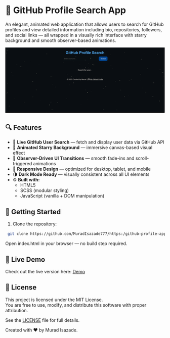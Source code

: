 # 🌌 GitHub Profile Search App

An elegant, animated web application that allows users to search for GitHub profiles and view detailed information including bio, repositories, followers, and social links — all wrapped in a visually rich interface with starry background and smooth observer-based animations.

![User Profile Display](./screenshort.png)

## 🔍 Features

- 🔎 **Live GitHub User Search** — fetch and display user data via GitHub API
- 🌠 **Animated Starry Background** — immersive canvas-based visual effect
- 🎯 **Observer-Driven UI Transitions** — smooth fade-ins and scroll-triggered animations
- 🎨 **Responsive Design** — optimized for desktop, tablet, and mobile
- 🌗 **Dark Mode Ready** — visually consistent across all UI elements
- ⚙️ **Built with:**  
  - HTML5  
  - SCSS (modular styling)  
  - JavaScript (vanilla + DOM manipulation)
 
## 🚀 Getting Started

1. Clone the repository:
 ```bash
  git clone https://github.com/MuradIsazade777/https:/github-profile-app-iota.vercel.app/
```

Open index.html in your browser — no build step required.

## 🔗 Live Demo

Check out the live version here: [Demo](https://github-profile-app-iota.vercel.app/)


## 📄 License

This project is licensed under the MIT License.  
You are free to use, modify, and distribute this software with proper attribution.

See the [LICENSE](LICENSE) file for full details. 

Created with ❤️ by Murad Isazade.
